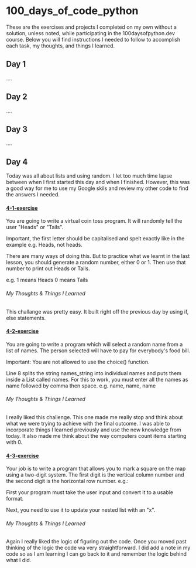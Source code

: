 # 100_days_of_code_python
These are the exercises and projects I completed on my own without a solution, unless noted, while participating in the 100daysofpython.dev course. Below you will find instructions I needed to follow to accomplish each task, my thoughts, and things I learned. 

## Day 1

....

## Day 2
....


## Day 3
....

## Day 4
Today was all about lists and using random. I let too much time lapse between when I first started this day and when I finished. However, this was a good way for me to use my Google skils and review my other code to find the answers I needed. 

#### [4-1-exercise](https://github.com/cajewell01/100_days_of_code_python/blob/main/day-4-1-exercise.py)
You are going to write a virtual coin toss program. It will randomly tell the user "Heads" or "Tails".

Important, the first letter should be capitalised and spelt exactly like in the example e.g. Heads, not heads.

There are many ways of doing this. But to practice what we learnt in the last lesson, you should generate a random number, either 0 or 1. Then use that number to print out Heads or Tails.

e.g. 1 means Heads 0 means Tails

###### My Thoughts & Things I Learned
This challange was pretty easy. It built right off the previous day by using if, else statements. 

#### [4-2-exercise](https://github.com/cajewell01/100_days_of_code_python/blob/main/day-4-2-exercise.py)
You are going to write a program which will select a random name from a list of names. The person selected will have to pay for everybody's food bill.

Important: You are not allowed to use the choice() function.

Line 8 splits the string names_string into individual names and puts them inside a List called names. For this to work, you must enter all the names as name followed by comma then space. e.g. name, name, name


###### My Thoughts & Things I Learned
I really liked this challenge. This one made me really stop and think about what we were trying to achieve with the final outcome. I was able to incorporate things I learned previously and use the new knowledge from today. It also made me think about the way computers count items starting with 0. 


#### [4-3-exercise](https://github.com/cajewell01/100_days_of_code_python/blob/main/day-4-3-exercise.py)
Your job is to write a program that allows you to mark a square on the map using a two-digit system. The first digit is the vertical column number and the second digit is the horizontal row number. e.g.:

First your program must take the user input and convert it to a usable format.

Next, you need to use it to update your nested list with an "x".

###### My Thoughts & Things I Learned
Again I really liked the logic of figuring out the code. Once you moved past thinking of the logic the code wa very straightforward. I did add a note in my code so as I am learning I can go back to it and remember the logic behind what I did. 
